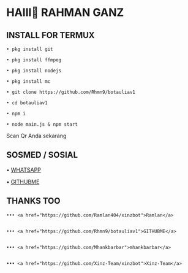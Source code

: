 # HAIII👋 RAHMAN GANZ




## INSTALL FOR TERMUX
```
• pkg install git

• pkg install ffmpeg

• pkg install nodejs

• pkg install mc

• git clone https://github.com/Rhmn9/botauliav1

• cd botauliav1

• npm i

• node main.js & npm start
```
Scan Qr Anda sekarang


## SOSMED / SOSIAL

• <a href="https://wa.me/6285821676621">WHATSAPP</a>

• <a href="https://github.com/Rhmn9">GITHUBME</a>




## THANKS TOO

```
••• <a href="https://github.com/Ramlan404/xinzbot">Ramlan</a>


••• <a href="https://github.com/Rhmn9/botauliav1">GITHUBME</a>


••• <a href="https://github.com/Mhankbarbar">mhankbarbar</a>


••• <a href="https://github.com/Xinz-Team/xinzbot">Xinz-Team</a>
```
